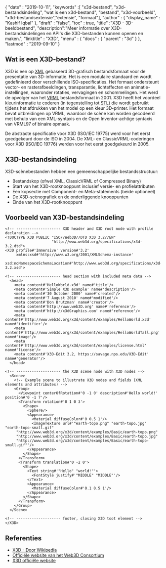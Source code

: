 {
  "date" : "2019-10-11",
  "keywords" :[ "x3d-bestand", "x3d-bestandsindeling", "wat is een x3d-bestand", "bestand", "x3d-voorbeeld", "x3d-bestandsextensie","extensie", "formaat"],
  "author" : {
    "display_name" : "Kashif Iqbal"
},
  "draft" : "false",
  "toc" : true,
  "title" :"X3D - 3D-beeldbestand",
  "description":"Meer informatie over X3D-bestandsindelingen en API's die X3D-bestanden kunnen openen en maken.",
  "linktitle" : "X3D",
  "menu" : {
    "docs" : {
      "parent" : "3d"
}
},
  "lastmod" : "2019-09-10"
}

## Wat is een X3D-bestand?
X3D is een op [XML](/nl/web/xml/) gebaseerd 3D-grafisch bestandsformaat voor de presentatie van 3D-informatie. Het is een modulaire standaard en wordt gedefinieerd door verschillende ISO-specificaties. Het formaat ondersteunt vector- en rasterafbeeldingen, transparantie, lichteffecten en animatie-instellingen, waaronder rotaties, vervagingen en schommelingen. Het werd de opvolger van het [VRML](/nl/3d/vrml/) bestandsformaat in 2001. X3D heeft het voordeel kleurinformatie te coderen (in tegenstelling tot [STL](/nl/cad/stl/)) die wordt gebruikt tijdens het afdrukken van het model op een kleur 3D-printer. Het formaat bevat uitbreidingen op VRML, waardoor de scène kan worden gecodeerd met behulp van een XML-syntaxis en de Open Inventor-achtige syntaxis van VRML97 of binaire opmaak.

De abstracte specificatie voor X3D (ISO/IEC 19775) werd voor het eerst goedgekeurd door de ISO in 2004. De XML- en ClassicVRML-coderingen voor X3D (ISO/IEC 19776) werden voor het eerst goedgekeurd in 2005.

## X3D-bestandsindeling

X3D-scènebestanden hebben een gemeenschappelijke bestandsstructuur:

* Bestandskop (ofwel XML, ClassicVRML of Compressed Binary)
* Start van het X3D-rootknooppunt inclusief versie- en profielattributen
* Een kopsectie met Component- en Meta-statements (beide optioneel)
* De X3D-scènegrafiek en de onderliggende knooppunten
* Einde van het X3D-rootknooppunt

## Voorbeeld van X3D-bestandsindeling

```
<!-- -------------------- X3D header and X3D root node with profile declaration -->
<!DOCTYPE X3D PUBLIC "ISO//Web3D//DTD X3D 3.2//EN"
                     "http://www.web3d.org/specifications/x3d-3.2.dtd">
<X3D profile#'Immersive' version#'3.2'
     xmlns:xsd#'http://www.w3.org/2001/XMLSchema-instance'
     xsd:noNamespaceSchemaLocation#'http://www.web3d.org/specifications/x3d-3.2.xsd'>

<!-- -------------------- head section with included meta data -->
  <head>
    <meta content#'HelloWorld.x3d' name#'title'/>
    <meta content#'Simple X3D example' name#'description'/>
    <meta content#'30 October 2000' name#'created'/>
    <meta content#'7 August 2010' name#'modified'/>
    <meta content#'Don Brutzman' name#'creator'/>
    <meta content#'http://www.web3D.org' name#'reference'/>
    <meta content#'http://x3dGraphics.com' name#'reference'/>
    <meta content#'http://www.web3d.org/x3d/content/examples/HelloWorld.x3d' name#'identifier'/>
    <meta content#'http://www.web3d.org/x3d/content/examples/HelloWorldTall.png' name#'image'/>
    <meta content#'http://www.web3d.org/x3d/content/examples/license.html' name#'license'/>
    <meta content#'X3D-Edit 3.2, https://savage.nps.edu/X3D-Edit' name#'generator'/>
  </head>

<!-- -------------------- the X3D scene node with X3D nodes -->
  <Scene>
    <!-- Example scene to illustrate X3D nodes and fields (XML elements and attributes) -->
    <Group>
      <Viewpoint centerOfRotation#'0 -1 0' description#'Hello world!' position#'0 -1 7'/>
      <Transform rotation#'0 1 0 3'>
        <Shape>
          <Sphere/>
          <Appearance>
            <Material diffuseColor#'0 0.5 1'/>
            <ImageTexture url#'"earth-topo.png" "earth-topo.jpg" "earth-topo-small.gif"
     "http://www.web3d.org/x3d/content/examples/Basic/earth-topo.png"
     "http://www.web3d.org/x3d/content/examples/Basic/earth-topo.jpg"
     "http://www.web3d.org/x3d/content/examples/Basic/earth-topo-small.gif"'/>
          </Appearance>
        </Shape>
      </Transform>
      <Transform translation#'0 -2 0'>
        <Shape>
          <Text string#'"Hello" "world!"'>
            <FontStyle justify#'"MIDDLE" "MIDDLE"'/>
          </Text>
          <Appearance>
            <Material diffuseColor#'0.1 0.5 1'/>
          </Appearance>
        </Shape>
      </Transform>
    </Group>
  </Scene>

<!-- -------------------- footer, closing X3D toot element -->
</X3D>
```

## Referenties ##

* [X3D - Door Wikipedia](https://en.wikipedia.org/wiki/X3D)
* [Officiële website van het Web3D Consortium](https://www.web3d.org/)
* [X3D officiële website](https://www.web3d.org/x3d/what-x3d)

